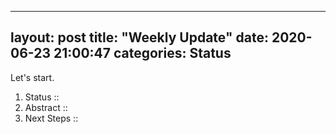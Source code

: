 
---
layout: post
title:  "Weekly Update"
date:   2020-06-23 21:00:47
categories: Status
---

 Let's start.
 
 1. Status :: 
 2. Abstract :: 
 3. Next Steps :: 
